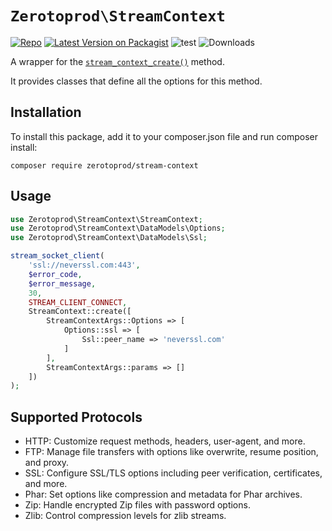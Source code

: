 # `Zerotoprod\StreamContext`
[![Repo](https://img.shields.io/badge/github-gray?logo=github)](https://github.com/zero-to-prod/stream-context)
[![Latest Version on Packagist](https://img.shields.io/packagist/v/zero-to-prod/stream-context.svg)](https://packagist.org/packages/zero-to-prod/stream-context)
![test](https://github.com/zero-to-prod/stream-context/actions/workflows/phpunit.yml/badge.svg)
![Downloads](https://img.shields.io/packagist/dt/zero-to-prod/stream-context.svg?style=flat-square&#41;]&#40;https://packagist.org/packages/zero-to-prod/stream-context&#41)


A wrapper for the [`stream_context_create()`](https://www.php.net/manual/en/function.stream-context-create.php) method.

It provides classes that define all the options for this method.

## Installation

To install this package, add it to your composer.json file and run composer install:

```shell
composer require zerotoprod/stream-context
```

## Usage

```php
use Zerotoprod\StreamContext\StreamContext;
use Zerotoprod\StreamContext\DataModels\Options;
use Zerotoprod\StreamContext\DataModels\Ssl;

stream_socket_client(
    'ssl://neverssl.com:443',
    $error_code,
    $error_message,
    30,
    STREAM_CLIENT_CONNECT,
    StreamContext::create([
        StreamContextArgs::Options => [
            Options::ssl => [
                Ssl::peer_name => 'neverssl.com'
            ]
        ],
        StreamContextArgs::params => []
    ])
);
```

## Supported Protocols

- HTTP: Customize request methods, headers, user-agent, and more.
- FTP: Manage file transfers with options like overwrite, resume position, and proxy.
- SSL: Configure SSL/TLS options including peer verification, certificates, and more.
- Phar: Set options like compression and metadata for Phar archives.
- Zip: Handle encrypted Zip files with password options.
- Zlib: Control compression levels for zlib streams.